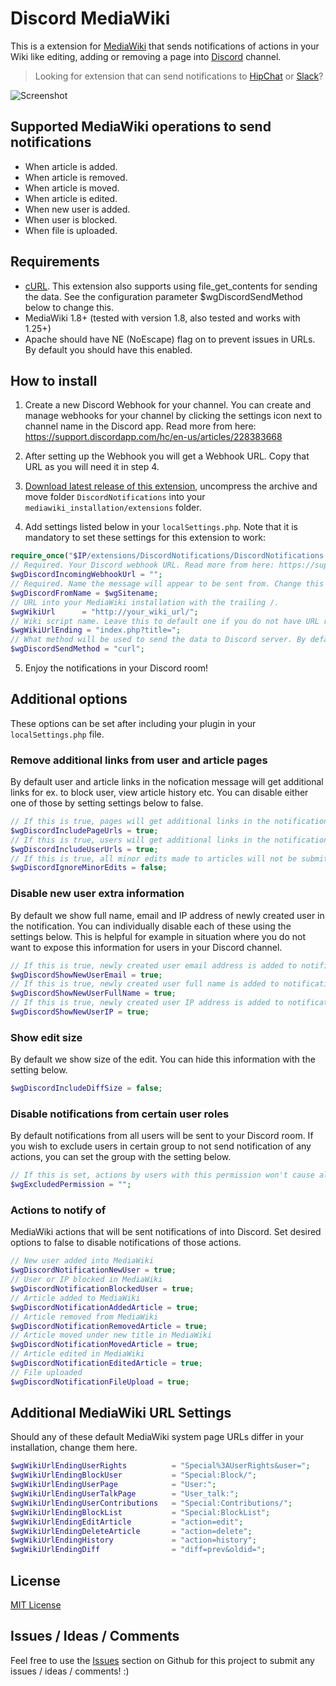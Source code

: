 # Discord MediaWiki

This is a extension for [MediaWiki](https://www.mediawiki.org/wiki/MediaWiki) that sends notifications of actions in your Wiki like editing, adding or removing a page into [Discord](https://discordapp.com/) channel.

> Looking for extension that can send notifications to [HipChat](https://github.com/kulttuuri/hipchat_mediawiki) or [Slack](https://github.com/kulttuuri/slack_mediawiki)?

![Screenshot](http://i.imgur.com/ZL46PJO.jpg)

## Supported MediaWiki operations to send notifications

* When article is added.
* When article is removed.
* When article is moved.
* When article is edited.
* When new user is added.
* When user is blocked.
* When file is uploaded.

## Requirements

* [cURL](http://curl.haxx.se/). This extension also supports using file_get_contents for sending the data. See the configuration parameter $wgDiscordSendMethod below to change this.
* MediaWiki 1.8+ (tested with version 1.8, also tested and works with 1.25+)
* Apache should have NE (NoEscape) flag on to prevent issues in URLs. By default you should have this enabled.

## How to install

1) Create a new Discord Webhook for your channel. You can create and manage webhooks for your channel by clicking the settings icon next to channel name in the Discord app. Read more from here: https://support.discordapp.com/hc/en-us/articles/228383668

2) After setting up the Webhook you will get a Webhook URL. Copy that URL as you will need it in step 4.

3) [Download latest release of this extension](https://github.com/kulttuuri/discord_mediawiki/archive/master.zip), uncompress the archive and move folder `DiscordNotifications` into your `mediawiki_installation/extensions` folder.

4) Add settings listed below in your `localSettings.php`. Note that it is mandatory to set these settings for this extension to work:

```php
require_once("$IP/extensions/DiscordNotifications/DiscordNotifications.php");
// Required. Your Discord webhook URL. Read more from here: https://support.discordapp.com/hc/en-us/articles/228383668
$wgDiscordIncomingWebhookUrl = "";
// Required. Name the message will appear to be sent from. Change this to whatever you wish it to be.
$wgDiscordFromName = $wgSitename;
// URL into your MediaWiki installation with the trailing /.
$wgWikiUrl		= "http://your_wiki_url/";
// Wiki script name. Leave this to default one if you do not have URL rewriting enabled.
$wgWikiUrlEnding = "index.php?title=";
// What method will be used to send the data to Discord server. By default this is "curl" which only works if you have the curl extension enabled. This can be: "curl" or "file_get_contents". Default: "curl".
$wgDiscordSendMethod = "curl";
```

5) Enjoy the notifications in your Discord room!
	
## Additional options

These options can be set after including your plugin in your `localSettings.php` file.

### Remove additional links from user and article pages

By default user and article links in the nofication message will get additional links for ex. to block user, view article history etc. You can disable either one of those by setting settings below to false.

```php
// If this is true, pages will get additional links in the notification message (edit | delete | history).
$wgDiscordIncludePageUrls = true;
// If this is true, users will get additional links in the notification message (block | groups | talk | contribs).
$wgDiscordIncludeUserUrls = true;
// If this is true, all minor edits made to articles will not be submitted to Discord.
$wgDiscordIgnoreMinorEdits = false;
```

### Disable new user extra information

By default we show full name, email and IP address of newly created user in the notification. You can individually disable each of these using the settings below. This is helpful for example in situation where you do not want to expose this information for users in your Discord channel.

```php
// If this is true, newly created user email address is added to notification.
$wgDiscordShowNewUserEmail = true;
// If this is true, newly created user full name is added to notification.
$wgDiscordShowNewUserFullName = true;
// If this is true, newly created user IP address is added to notification.
$wgDiscordShowNewUserIP = true;
```

### Show edit size

By default we show size of the edit. You can hide this information with the setting below.

```php
$wgDiscordIncludeDiffSize = false;
```

### Disable notifications from certain user roles

By default notifications from all users will be sent to your Discord room. If you wish to exclude users in certain group to not send notification of any actions, you can set the group with the setting below.

```php
// If this is set, actions by users with this permission won't cause alerts
$wgExcludedPermission = "";
```

### Actions to notify of

MediaWiki actions that will be sent notifications of into Discord. Set desired options to false to disable notifications of those actions.

```php
// New user added into MediaWiki
$wgDiscordNotificationNewUser = true;
// User or IP blocked in MediaWiki
$wgDiscordNotificationBlockedUser = true;
// Article added to MediaWiki
$wgDiscordNotificationAddedArticle = true;
// Article removed from MediaWiki
$wgDiscordNotificationRemovedArticle = true;
// Article moved under new title in MediaWiki
$wgDiscordNotificationMovedArticle = true;
// Article edited in MediaWiki
$wgDiscordNotificationEditedArticle = true;
// File uploaded
$wgDiscordNotificationFileUpload = true;
```
	
## Additional MediaWiki URL Settings

Should any of these default MediaWiki system page URLs differ in your installation, change them here.

```php
$wgWikiUrlEndingUserRights          = "Special%3AUserRights&user=";
$wgWikiUrlEndingBlockUser           = "Special:Block/";
$wgWikiUrlEndingUserPage            = "User:";
$wgWikiUrlEndingUserTalkPage        = "User_talk:";
$wgWikiUrlEndingUserContributions   = "Special:Contributions/";
$wgWikiUrlEndingBlockList           = "Special:BlockList";
$wgWikiUrlEndingEditArticle         = "action=edit";
$wgWikiUrlEndingDeleteArticle       = "action=delete";
$wgWikiUrlEndingHistory             = "action=history";
$wgWikiUrlEndingDiff                = "diff=prev&oldid=";
```

## License

[MIT License](http://en.wikipedia.org/wiki/MIT_License)

## Issues / Ideas / Comments

Feel free to use the [Issues](https://github.com/kulttuuri/discord_mediawiki/issues) section on Github for this project to submit any issues / ideas / comments! :)
